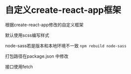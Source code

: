 # 自定义create-react-app框架
根据create-react-app修改的自定义框架

默认使用scss编写样式

node-sass若是版本和本地环境不一致 `npm rebuild node-sass`

打包路径在package.json 中修改

接口使用fetch
